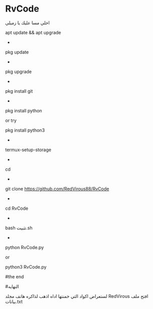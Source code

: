 # RvCode

احلي مسا عليك يا زميلي

apt update && apt upgrade

+

pkg update

+

pkg upgrade

+

pkg install git

+

pkg install python

or try

pkg install python3

+

termux-setup-storage

+

cd

+

git clone https://github.com/RedVirous88/RvCode

+

cd RvCode

+

bash تثبيت.sh

+

python RvCode.py

or

python3 RvCode.py

#the end

#النهايه

لستعراض اكواد التي خمنتها اداه 
اذهب لذاكره هاتف
مجلد RedVirous
افتح ملف بيانات.txt
